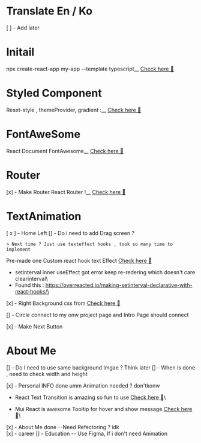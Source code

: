 # Translate En / Ko

[ ] - Add later

# Initail

npx create-react-app my-app --template typescript\_\_
[Check here 🚀](https://create-react-app.dev/docs/adding-typescript/)

# Styled Component

Reset-style , themeProvider, gradient :\_\_
[Check here 🚀](https://cssgradient.io/gradient-backgrounds/)

# FontAweSome

React Document FontAwesome\_\_
[Check here 🚀](https://fontawesome.com/v5.15/how-to-use/on-the-web/using-with/react)

# Router

[x] - Make Router
React Router !\_\_
[Check here 🚀](https://reactrouter.com/docs/en/v6)

# TextAnimation

[ x ] - Home Left
[] - Do i need to add Drag screen ?

    > Next time ? Just use texteffect hooks , took so many time to implement

Pre-made one Custom react hook text Effect [Check here 🚀](https://reactjsexample.com/a-custom-react-hook-generating-crypting-text-effect/)

- setinterval inner useEffect got error keep re-redering which doesn't care clearinterval\
- Found this : https://overreacted.io/making-setinterval-declarative-with-react-hooks/\

[x] - Right Background css from [Check here 🚀](https://cssgradient.io/)

[] - Circle connect to my onw project page and Intro Page should connect

[x] - Make Next Button

# About Me

[] - Do I need to use same background Imgae ? Think later
[] - When is done , need to check width and height

[x] - Personal INFO done umm Animation needed ? don'tkonw

- React Text Transition is amazing so fun to use [Check here 🚀]("ReactTextTransition)\

- Mui React is awesome Tooltip for hover and show message [Check here 🚀]("https://mui.com/getting-started/installation/)\

[x] - About Me done
--Need Refectoring ? idk\
[x] - career
[] - Education
-- Use Figma, If i don't need Animation
